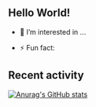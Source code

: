 ## Hello World!

- 👀 I’m interested in ...

- ⚡ Fun fact: 

## Recent activity

[![Anurag's GitHub stats](https://github-readme-stats.vercel.app/api?username=I5r_V)](https://github.com/anuraghazra/github-readme-stats)



